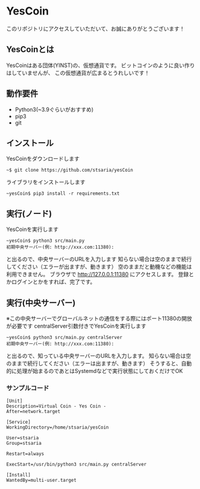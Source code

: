 # YesCoin
このリポジトリにアクセスしていただいて、お誠にありがとうございます！
## YesCoinとは
YesCoinはある団体(YINST)の、仮想通貨です。
ビットコインのように良い作りはしていませんが、
この仮想通貨が広まるとうれしいです！
## 動作要件
- Python3(~3.9ぐらいがおすすめ)
- pip3
- git
## インストール
YesCoinをダウンロードします
```
~$ git clone https://github.com/stsaria/yesCoin
```
ライブラリをインストールします
```
~yesCoin$ pip3 install -r requirements.txt
```
## 実行(ノード)
YesCoinを実行します
```
~yesCoin$ python3 src/main.py
初期中央サーバー(例: http://xxx.com:11380): 
```
と出るので、中央サーバーのURLを入力します
知らない場合は空のままで続行してください（エラーが出ますが、動きます）
空のままだと動機などの機能は利用できません。
ブラウザで http://127.0.0.1:11380 にアクセスします。
登録とかログインとかをすれば、完了です。
## 実行(中央サーバー)
※この中央サーバーでグローバルネットの通信をする際にはポート11380の開放が必要です
centralServer引数付きでYesCoinを実行します
```
~yesCoin$ python3 src/main.py centralServer
初期中央サーバー(例: http://xxx.com:11380): 
```
と出るので、知っている中央サーバーのURLを入力します。
知らない場合は空のままで続行してください（エラーは出ますが、動きます）
そうすると、自動的に処理が始まるのであとはSystemdなどで実行状態にしておくだけでOK
### サンプルコード
```/etc/systemd/system/yesCoin.service
[Unit]
Description=Virtual Coin - Yes Coin -
After=network.target

[Service]
WorkingDirectory=/home/stsaria/yesCoin

User=stsaria
Group=stsaria

Restart=always

ExecStart=/usr/bin/python3 src/main.py centralServer

[Install]
WantedBy=multi-user.target
```